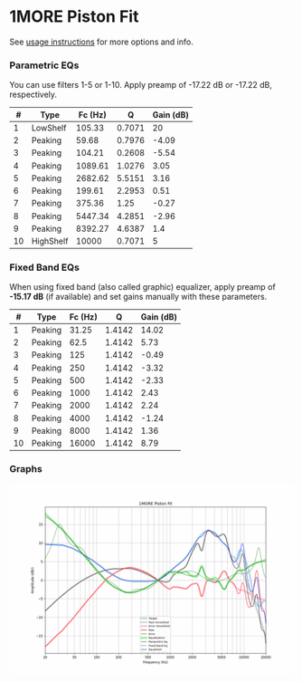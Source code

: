 # 1MORE Piston Fit
See [usage instructions](https://github.com/jaakkopasanen/AutoEq#usage) for more options and info.

### Parametric EQs
You can use filters 1-5 or 1-10. Apply preamp of -17.22 dB or -17.22 dB, respectively.

|   # | Type      |   Fc (Hz) |      Q |   Gain (dB) |
|-----|-----------|-----------|--------|-------------|
|   1 | LowShelf  |    105.33 | 0.7071 |       20    |
|   2 | Peaking   |     59.68 | 0.7976 |       -4.09 |
|   3 | Peaking   |    104.21 | 0.2608 |       -5.54 |
|   4 | Peaking   |   1089.61 | 1.0276 |        3.05 |
|   5 | Peaking   |   2682.62 | 5.5151 |        3.16 |
|   6 | Peaking   |    199.61 | 2.2953 |        0.51 |
|   7 | Peaking   |    375.36 | 1.25   |       -0.27 |
|   8 | Peaking   |   5447.34 | 4.2851 |       -2.96 |
|   9 | Peaking   |   8392.27 | 4.6387 |        1.4  |
|  10 | HighShelf |  10000    | 0.7071 |        5    |

### Fixed Band EQs
When using fixed band (also called graphic) equalizer, apply preamp of **-15.17 dB** (if available) and set gains manually with these parameters.

|   # | Type    |   Fc (Hz) |      Q |   Gain (dB) |
|-----|---------|-----------|--------|-------------|
|   1 | Peaking |     31.25 | 1.4142 |       14.02 |
|   2 | Peaking |     62.5  | 1.4142 |        5.73 |
|   3 | Peaking |    125    | 1.4142 |       -0.49 |
|   4 | Peaking |    250    | 1.4142 |       -3.32 |
|   5 | Peaking |    500    | 1.4142 |       -2.33 |
|   6 | Peaking |   1000    | 1.4142 |        2.43 |
|   7 | Peaking |   2000    | 1.4142 |        2.24 |
|   8 | Peaking |   4000    | 1.4142 |       -1.24 |
|   9 | Peaking |   8000    | 1.4142 |        1.36 |
|  10 | Peaking |  16000    | 1.4142 |        8.79 |

### Graphs
![](./1MORE%20Piston%20Fit.png)
